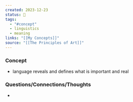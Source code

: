 ```yaml
---
created: 2023-12-23
status: 🔴
tags:
  - "#concept"
  - linguistics
  - meaning
links: "[[My Concepts]]"
source: "[[The Principles of Art]]"
---
```

### Concept
- language reveals and defines what is important and real
### Questions/Connections/Thoughts
- 